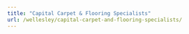 ```yaml
---
title: "Capital Carpet & Flooring Specialists"
url: /wellesley/capital-carpet-and-flooring-specialists/
---
```


